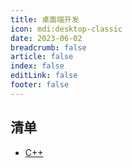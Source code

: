 ```yaml
---
title: 桌面端开发
icon: mdi:desktop-classic
date: 2023-06-02
breadcrumb: false
article: false
index: false
editLink: false
footer: false
---
```


## 清单

- [C++](./cpp/README.md)
